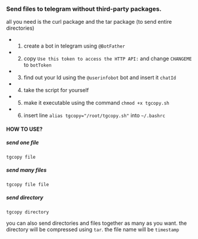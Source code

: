 ### Send files to telegram without third-party packages.

all you need is the curl package and the tar package (to send entire directories)

- 1. create a bot in telegram using `@BotFather`
- 2. copy `Use this token to access the HTTP API:` and change `CHANGEME` to `botToken` 
- 3. find out your Id using the `@userinfobot` bot and insert it `chatId`
- 4. take the script for yourself
- 5. make it executable using the command `chmod +x tgcopy.sh`
- 6. insert line `alias tgcopy="/root/tgcopy.sh"` into `~/.bashrc`

#### HOW TO USE?

##### send one file
`tgcopy file`
##### send many files
`tgcopy file file`
##### send directory
`tgcopy directory`

you can also send directories and files together as many as you want.
the directory will be compressed using `tar`. the file name will be `timestamp`
